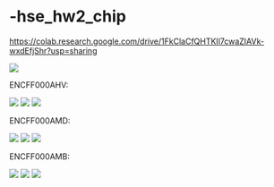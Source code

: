# -hse_hw2_chip

https://colab.research.google.com/drive/1FkClaCfQHTKIl7cwaZIAVk-wxdEfjShr?usp=sharing

![](https://github.com/banochkabb/-hse_hw2_chip/blob/main/Screenshot%202022-03-11%20at%2000.10.36.png)

ENCFF000AHV:

![](https://github.com/banochkabb/-hse_hw2_chip/blob/main/Screenshot%202022-03-10%20at%2023.59.10.png)
![](https://github.com/banochkabb/-hse_hw2_chip/blob/main/Screenshot%202022-03-10%20at%2023.59.44.png)
![](https://github.com/banochkabb/-hse_hw2_chip/blob/main/Screenshot%202022-03-11%20at%2000.00.05.png)


ENCFF000AMD:

![](https://github.com/banochkabb/-hse_hw2_chip/blob/main/Screenshot%202022-03-11%20at%2000.00.56.png)
![](https://github.com/banochkabb/-hse_hw2_chip/blob/main/Screenshot%202022-03-11%20at%2000.01.02.png)
![](https://github.com/banochkabb/-hse_hw2_chip/blob/main/Screenshot%202022-03-11%20at%2000.01.07.png)


ENCFF000AMB:

![](https://github.com/banochkabb/-hse_hw2_chip/blob/main/Screenshot%202022-03-11%20at%2000.01.33.png)
![](https://github.com/banochkabb/-hse_hw2_chip/blob/main/Screenshot%202022-03-11%20at%2000.02.02.png)
![](https://github.com/banochkabb/-hse_hw2_chip/blob/main/Screenshot%202022-03-11%20at%2000.02.14.png)
